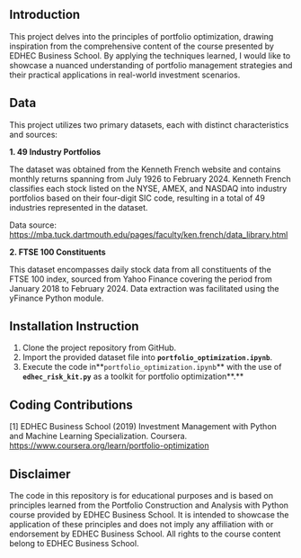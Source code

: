 ## Introduction

This project delves into the principles of portfolio optimization, drawing inspiration from the comprehensive content of the course presented by EDHEC Business School. By applying the techniques learned, I would like to showcase a nuanced understanding of portfolio management strategies and their practical applications in real-world investment scenarios.

## Data

This project utilizes two primary datasets, each with distinct characteristics and sources:

**1. 49 Industry Portfolios**

The dataset was obtained from the Kenneth French website and contains monthly returns spanning from July 1926 to February 2024. Kenneth French classifies each stock listed on the NYSE, AMEX, and NASDAQ into industry portfolios based on their four-digit SIC code, resulting in a total of 49 industries represented in the dataset.

Data source: https://mba.tuck.dartmouth.edu/pages/faculty/ken.french/data_library.html

**2. FTSE 100 Constituents**

This dataset encompasses daily stock data from all constituents of the FTSE 100 index, sourced from Yahoo Finance covering the period from January 2018 to February 2024. Data extraction was facilitated using the yFinance Python module.

## Installation Instruction

1. Clone the project repository from GitHub.
2. Import the provided dataset file into **`portfolio_optimization.ipynb`**.
3. Execute the code in**`portfolio_optimization.ipynb`** with the use of **`edhec_risk_kit.py`** as a toolkit for portfolio optimization**.**

## Coding Contributions

[1] EDHEC Business School (2019) Investment Management with Python and Machine Learning Specialization. Coursera. https://www.coursera.org/learn/portfolio-optimization

## Disclaimer

The code in this repository is for educational purposes and is based on principles learned from the Portfolio Construction and Analysis with Python course provided by EDHEC Business School. It is intended to showcase the application of these principles and does not imply any affiliation with or endorsement by EDHEC Business School. All rights to the course content belong to EDHEC Business School.